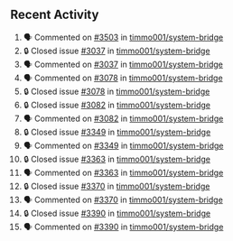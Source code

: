 ## Recent Activity

<!--START_SECTION:activity-->
1. 🗣 Commented on [#3503](https://github.com/timmo001/system-bridge/issues/3503) in [timmo001/system-bridge](https://github.com/timmo001/system-bridge)
2. 🔒 Closed issue [#3037](https://github.com/timmo001/system-bridge/issues/3037) in [timmo001/system-bridge](https://github.com/timmo001/system-bridge)
3. 🗣 Commented on [#3037](https://github.com/timmo001/system-bridge/issues/3037) in [timmo001/system-bridge](https://github.com/timmo001/system-bridge)
4. 🗣 Commented on [#3078](https://github.com/timmo001/system-bridge/issues/3078) in [timmo001/system-bridge](https://github.com/timmo001/system-bridge)
5. 🔒 Closed issue [#3078](https://github.com/timmo001/system-bridge/issues/3078) in [timmo001/system-bridge](https://github.com/timmo001/system-bridge)
6. 🔒 Closed issue [#3082](https://github.com/timmo001/system-bridge/issues/3082) in [timmo001/system-bridge](https://github.com/timmo001/system-bridge)
7. 🗣 Commented on [#3082](https://github.com/timmo001/system-bridge/issues/3082) in [timmo001/system-bridge](https://github.com/timmo001/system-bridge)
8. 🔒 Closed issue [#3349](https://github.com/timmo001/system-bridge/issues/3349) in [timmo001/system-bridge](https://github.com/timmo001/system-bridge)
9. 🗣 Commented on [#3349](https://github.com/timmo001/system-bridge/issues/3349) in [timmo001/system-bridge](https://github.com/timmo001/system-bridge)
10. 🔒 Closed issue [#3363](https://github.com/timmo001/system-bridge/issues/3363) in [timmo001/system-bridge](https://github.com/timmo001/system-bridge)
11. 🗣 Commented on [#3363](https://github.com/timmo001/system-bridge/issues/3363) in [timmo001/system-bridge](https://github.com/timmo001/system-bridge)
12. 🔒 Closed issue [#3370](https://github.com/timmo001/system-bridge/issues/3370) in [timmo001/system-bridge](https://github.com/timmo001/system-bridge)
13. 🗣 Commented on [#3370](https://github.com/timmo001/system-bridge/issues/3370) in [timmo001/system-bridge](https://github.com/timmo001/system-bridge)
14. 🔒 Closed issue [#3390](https://github.com/timmo001/system-bridge/issues/3390) in [timmo001/system-bridge](https://github.com/timmo001/system-bridge)
15. 🗣 Commented on [#3390](https://github.com/timmo001/system-bridge/issues/3390) in [timmo001/system-bridge](https://github.com/timmo001/system-bridge)
<!--END_SECTION:activity-->
